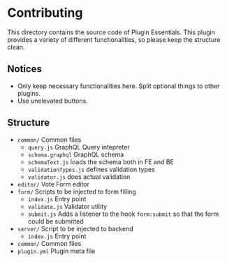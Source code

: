 Contributing
============

This directory contains the source code of Plugin Essentials. This plugin provides a variety of different functionalities, so please keep the structure clean.

## Notices

- Only keep necessary functionalities here. Split optional things to other plugins.
- Use unelevated buttons.

## Structure

- `common/` Common files
    - `query.js` GraphQL Query intepreter
    - `schema.graphql` GraphQL schema
    - `schemaText.js` loads the schema both in FE and BE
    - `validationTypes.js` defines validation types
    - `validator.js` does actual validation
- `editor/` Vote Form editor
- `form/` Scripts to be injected to form filling
    - `index.js` Entry point
    - `validate.js` Validator utility
    - `submit.js` Adds a listener to the hook `form:submit` so that the form could be submitted
- `server/` Script to be injected to backend
    - `index.js` Entry point
- `common/` Common files
- `plugin.yml` Plugin meta file
